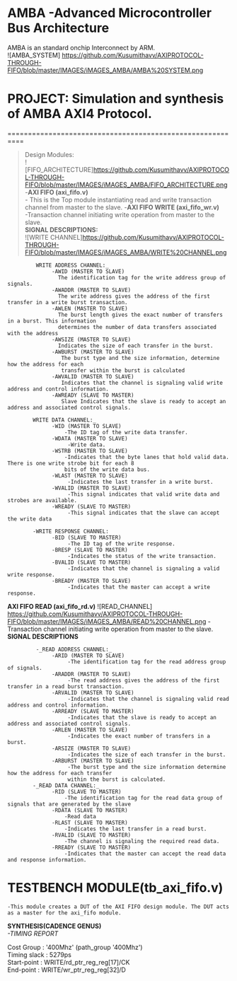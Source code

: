 # AMBA -Advanced Microcontroller Bus Architecture
AMBA is an standard onchip Interconnect by ARM.  
![AMBA_SYSTEM] https://github.com/Kusumithavv/AXIPROTOCOL-THROUGH-FIFO/blob/master/IMAGES/iMAGES_AMBA/AMBA%20SYSTEM.png
# PROJECT: Simulation and synthesis of AMBA AXI4 Protocol.
==========================================================
> Design Modules:  
![FIFO_ARCHITECTURE]https://github.com/Kusumithavv/AXIPROTOCOL-THROUGH-FIFO/blob/master/IMAGES/iMAGES_AMBA/FIFO_ARCHITECTURE.png
-__AXI FIFO (axi_fifo.v)__  
    - This is the Top module instantiating read and write transaction channel from master to the slave.
-__AXI FIFO WRITE (axi_fifo_wr.v)__  
    -Transaction channel initiating write operation from master to the slave.  
       __SIGNAL DESCRIPTIONS:__  
       ![WRITE CHANNEL]https://github.com/Kusumithavv/AXIPROTOCOL-THROUGH-FIFO/blob/master/IMAGES/iMAGES_AMBA/WRITE%20CHANNEL.png
       
             WRITE ADDRESS CHANNEL:_  
                  -AWID (MASTER TO SLAVE)  
                    The identification tag for the write address group of signals.  
                  -AWADDR (MASTER TO SLAVE)  
                    The write address gives the address of the first transfer in a write burst transaction.   
                  -AWLEN (MASTER TO SLAVE)  
                    The burst length gives the exact number of transfers in a burst. This information  
                    determines the number of data transfers associated with the address  
                  -AWSIZE (MASTER TO SLAVE)  
                    Indicates the size of each transfer in the burst.   
                  -AWBURST (MASTER TO SLAVE)  
                     The burst type and the size information, determine how the address for each  
                     transfer within the burst is calculated  
                  -AWVALID (MASTER TO SLAVE)  
                     Indicates that the channel is signaling valid write address and control information.  
                  -AWREADY (SLAVE TO MASTER)  
                     Slave Indicates that the slave is ready to accept an address and associated control signals.  
                       
            WRITE DATA CHANNEL:_
                  -WID (MASTER TO SLAVE)
                      -The ID tag of the write data transfer. 
                  -WDATA (MASTER TO SLAVE)
                       -Write data.
                  -WSTRB (MASTER TO SLAVE)
                      -Indicates that the byte lanes that hold valid data. There is one write strobe bit for each 8
                      bits of the write data bus.
                  -WLAST (MASTER TO SLAVE)
                       -Indicates the last transfer in a write burst. 
                  -WVALID (MASTER TO SLAVE)
                       -This signal indicates that valid write data and strobes are available. 
                  -WREADY (SLAVE TO MASTER)
                       -This signal indicates that the slave can accept the write data
                       
            -WRITE RESPONSE CHANNEL:
                  -BID (SLAVE TO MASTER)
                       -The ID tag of the write response. 
                  -BRESP (SLAVE TO MASTER)
                       -Indicates the status of the write transaction. 
                  -BVALID (SLAVE TO MASTER)
                       -Indicates that the channel is signaling a valid write response. 
                  -BREADY (MASTER TO SLAVE)
                       -Indicates that the master can accept a write response. 
__AXI FIFO READ (axi_fifo_rd.v)__ 
![READ_CHANNEL] https://github.com/Kusumithavv/AXIPROTOCOL-THROUGH-FIFO/blob/master/IMAGES/iMAGES_AMBA/READ%20CHANNEL.png
      -Transaction channel initiating write operation from master to the slave.  
           __SIGNAL DESCRIPTIONS__  
           
             -_READ ADDRESS CHANNEL:_  
                  -ARID (MASTER TO SLAVE)  
                       -The identification tag for the read address group of signals.    
                  -ARADDR (MASTER TO SLAVE)  
                       -The read address gives the address of the first transfer in a read burst transaction.    
                  -ARVALID (MASTER TO SLAVE)  
                       -Indicates that the channel is signaling valid read address and control information.   
                  -ARREADY (SLAVE TO MASTER)  
                       -Indicates that the slave is ready to accept an address and associated control signals.   
                  -ARLEN (MASTER TO SLAVE)  
                       -Indicates the exact number of transfers in a burst.    
                  -ARSIZE (MASTER TO SLAVE)  
                       -Indicates the size of each transfer in the burst.    
                  -ARBURST (MASTER TO SLAVE)  
                       -The burst type and the size information determine how the address for each transfer  
                       within the burst is calculated.     
            -_READ DATA CHANNEL:_  
                  -RID (SLAVE TO MASTER)   
                      -The identification tag for the read data group of signals that are generated by the slave  
                  -RDATA (SLAVE TO MASTER)    
                      -Read data  
                  -RLAST (SLAVE TO MASTER)  
                      -Indicates the last transfer in a read burst.  
                  -RVALID (SLAVE TO MASTER)  
                      -The channel is signaling the required read data.   
                  -RREADY (SLAVE TO MASTER)  
                      -Indicates that the master can accept the read data and response information.   
  
# TESTBENCH MODULE(tb_axi_fifo.v)  
    -This module creates a DUT of the AXI FIFO design module. The DUT acts as a master for the axi_fifo module.   
      
__SYNTHESIS(CADENCE GENUS)__  
_-TIMING REPORT_  
  
Cost Group   : '400Mhz' (path_group '400Mhz')  
Timing slack :    5279ps  
Start-point  : WRITE/rd_ptr_reg_reg[17]/CK  
End-point    : WRITE/wr_ptr_reg_reg[32]/D  
                  
                  

